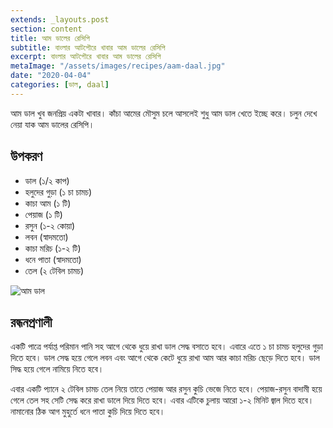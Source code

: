 ```yaml
---
extends: _layouts.post
section: content
title: আম ডালের রেসিপি
subtitle: বাংলার আটপৌরে খাবার আম ডালের রেসিপি
excerpt: বাংলার আটপৌরে খাবার আম ডালের রেসিপি
metaImage: "/assets/images/recipes/aam-daal.jpg"
date: "2020-04-04"
categories: [ডাল, daal]
---
```


আম ডাল খুব জনপ্রিয় একটা খাবার। কাঁচা আমের মৌসুম চলে আসলেই শুধু আম ডাল খেতে ইচ্ছে করে। চলুন দেখে
নেয়া যাক আম ডালের রেসিপি।

## উপকরণ

- ডাল (১/২ কাপ)
- হলুদের গুড়া (১ চা চামচ)
- কাচা আম (১ টি)
- পেয়াজ (১ টি)
- রসুন (১-২ কোয়া)
- লবন (স্বাদমতো)
- কাচা মরিচ (১-২ টি)
- ধনে পাতা (স্বাদমতো)
- তেল (২ টেবিল চামচ)

![আম ডাল](/assets/images/recipes/aam-daal.jpg)

## রন্ধনপ্রণালী

একটি পাত্রে পর্যাপ্ত পরিমান পানি সহ আগে থেকে ধুয়ে রাখা ডাল সেদ্ধ বসাতে হবে। এবারে এতে ১ চা চামচ হলুদের
গুড়া দিতে হবে। ডাল সেদ্ধ হয়ে গেলে লবন এবং আগে থেকে কেটে ধুয়ে রাখা আম আর কাচা মরিচ ছেড়ে দিতে হবে।
ডাল সিদ্ধ হয়ে গেলে নামিয়ে নিতে হবে।

এবার একটি প্যানে ২ টেবিল চামচ তেল নিয়ে তাতে পেয়াজ আর রসুন কুচি ভেজে নিতে হবে। পেয়াজ-রসুন বাদামী হয়ে
গেলে তেল সহ সেটি সেদ্ধ করে রাখা ডালে দিয়ে দিতে হবে। এবার এটিকে চুলায় আরো ১-২ মিনিট জ্বাল দিতে হবে।
নামানোর ঠিক আগ মুহুর্তে ধনে পাতা কুচি দিয়ে দিতে হবে।
